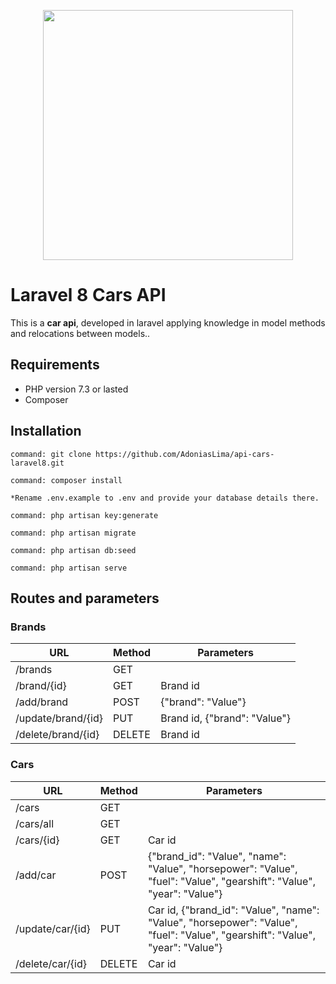 <p  align="center"><a  href="https://laravel.com"  target="_blank"><img  src="https://raw.githubusercontent.com/laravel/art/master/logo-lockup/5%20SVG/2%20CMYK/1%20Full%20Color/laravel-logolockup-cmyk-red.svg"  width="400"></a></p>

# Laravel 8 Cars API

This is a **car api**, developed in laravel applying knowledge in model methods and relocations between models..

## Requirements

- PHP version 7.3 or lasted
- Composer

## Installation

    command: git clone https://github.com/AdoniasLima/api-cars-laravel8.git
    
    command: composer install
	
	*Rename .env.example to .env and provide your database details there.
	
	command: php artisan key:generate
	    
	command: php artisan migrate
	
	command: php artisan db:seed    

	command: php artisan serve

## Routes and parameters

### Brands


|            URL    |Method|Parameters|
|----------------|-------------------------------|-----------------------------|
|/brands|GET            |           |
|/brand/{id} |GET            |Brand id           |
|/add/brand|POST|{"brand": "Value"}|
|/update/brand/{id}|PUT|Brand id, {"brand": "Value"}|
|/delete/brand/{id}|DELETE|Brand id|

### Cars


|            URL    |Method|Parameters|
|----------------|-------------------------------|-----------------------------|
|/cars|GET            |           |
|/cars/all|GET            |           |
|/cars/{id} |GET            |Car id           |
|/add/car|POST|{"brand_id": "Value", "name": "Value", "horsepower": "Value", "fuel": "Value", "gearshift": "Value", "year": "Value"}|
|/update/car/{id}|PUT|Car id, {"brand_id": "Value", "name": "Value", "horsepower": "Value", "fuel": "Value", "gearshift": "Value", "year": "Value"}|
|/delete/car/{id}|DELETE|Car id|